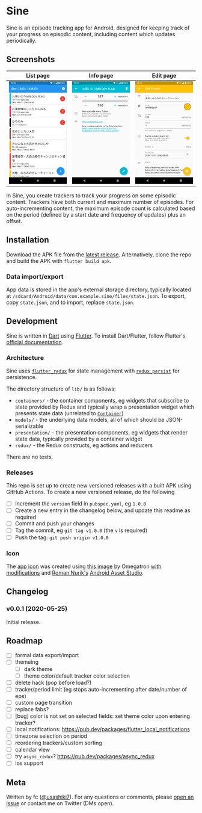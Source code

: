 # Sine

Sine is an episode tracking app for Android, designed for keeping track of your progress on episodic content, including content which updates periodically.

## Screenshots

| List page                                   | Info page                                   | Edit page                                   |
| ------------------------------------------- | ------------------------------------------- | ------------------------------------------- |
| <img src="images/list.png" width="300px" /> | <img src="images/info.png" width="300px" /> | <img src="images/edit.png" width="300px" /> |

In Sine, you create trackers to track your progress on some episodic content.
Trackers have both current and maximum number of episodes.
For auto-incrementing content, the maximum episode count is calculated based on the period (defined by a start date and frequency of updates) plus an offset.

## Installation

Download the APK file from the [latest release](https://github.com/usashiki/Eventersearch/releases/latest).
Alternatively, clone the repo and build the APK with `flutter build apk`.

### Data import/export

App data is stored in the app's external storage directory, typically located at `/sdcard/Android/data/com.example.sine/files/state.json`.
To export, copy `state.json`, and to import, replace `state.json`.

## Development

Sine is written in [Dart](https://dart.dev/) using [Flutter](https://flutter.dev/).
To install Dart/Flutter, follow Flutter's [official documentation](https://flutter.dev/docs/get-started/install).

### Architecture

Sine uses [`flutter_redux`](https://pub.dev/packages/flutter_redux) for state management with [`redux_persist`](https://pub.dev/packages/redux_persist) for persistence.

The directory structure of `lib/` is as follows:

- `containers/` - the container components, eg widgets that subscribe to state provided by Redux and typically wrap a presentation widget which presents state data (unrelated to [`Container`](https://api.flutter.dev/flutter/widgets/Container-class.html))
- `models/` - the underlying data models, all of which should be JSON-serializable
- `presentation/` - the presentation components, eg widgets that render state data, typically provided by a container widget
- `redux/` - the Redux constructs, eg actions and reducers

There are no tests.

### Releases

This repo is set up to create new versioned releases with a built APK using GitHub Actions.
To create a new versioned release, do the following

- [ ] Increment the `version` field in `pubspec.yaml`, eg `1.0.0`
- [ ] Create a new entry in the changelog below, and update this readme as required
- [ ] Commit and push your changes
- [ ] Tag the commit, eg `git tag v1.0.0` (the `v` is required)
- [ ] Push the tag: `git push origin v1.0.0`

### Icon

The [app icon](assets/icon/icon.png) was created using [this image](https://commons.wikimedia.org/wiki/File:Simple_sine_wave.svg) by Omegatron [with modifications](assets/icon/sine.svg) and [Roman Nurik's](https://github.com/romannurik) [Android Asset Studio](https://romannurik.github.io/AndroidAssetStudio/index.html).

## Changelog

### v0.0.1 (2020-05-25)

Initial release.

## Roadmap

- [ ] formal data export/import
- [ ] themeing
  - [ ] dark theme
  - [ ] theme color/default tracker color selection
- [ ] delete hack (pop before load?)
- [ ] tracker/period limit (eg stops auto-incrementing after date/number of eps)
- [ ] custom page transition
- [ ] replace fabs?
- [ ] [bug] color is not set on selected fields: set theme color upon entering tracker?
- [ ] local notifications: https://pub.dev/packages/flutter_local_notifications
- [ ] timezone selection on period
- [ ] reordering trackers/custom sorting
- [ ] calendar view
- [ ] try `async_redux`? https://pub.dev/packages/async_redux
- [ ] ios support

## Meta

Written by fc ([@usashiki7](https://twitter.com/usashiki7)).
For any questions or comments, please [open an issue](https://github.com/usashiki/sine/issues/new) or contact me on Twitter (DMs open).
